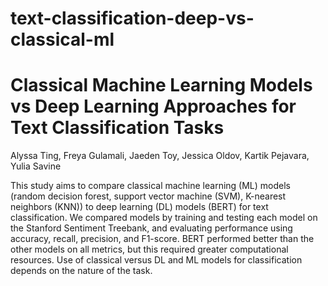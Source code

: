 # text-classification-deep-vs-classical-ml
# Classical Machine Learning Models vs Deep Learning Approaches for Text Classification Tasks
Alyssa Ting, Freya Gulamali, Jaeden Toy, Jessica Oldov, Kartik Pejavara, Yulia Savine

This study aims to compare classical machine learning (ML) models (random decision forest, support vector machine (SVM), K-nearest neighbors (KNN)) to deep learning (DL) models (BERT) for text classification. We compared models by training and testing each model on the Stanford Sentiment Treebank, and evaluating performance using accuracy, recall, precision, and F1-score. BERT performed better than the other models on all metrics, but this required greater computational resources. Use of classical versus DL and ML models for classification depends on the nature of the task.

